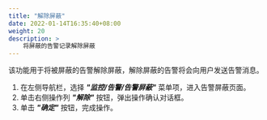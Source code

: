 ```yaml
---
title: "解除屏蔽"
date: 2022-01-14T16:35:40+08:00
weight: 20
description: >
    将屏蔽的告警记录解除屏蔽
---
```


该功能用于将被屏蔽的告警解除屏蔽，解除屏蔽的告警将会向用户发送告警消息。

1. 在左侧导航栏，选择 **_"监控/告警/告警屏蔽"_** 菜单项，进入告警屏蔽页面。
2. 单击右侧操作列 **_"解除"_** 按钮，弹出操作确认对话框。
2. 单击 **_"确定"_** 按钮，完成操作。